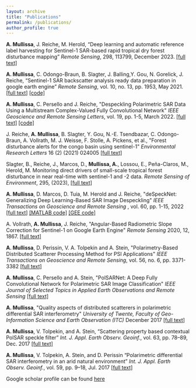 ```yaml
---
layout: archive
title: "Publications"
permalink: /publications/
author_profile: true
---
```


**A. Mullissa**, J. Reiche, M. Herold, “Deep learning and automatic reference label harvesting for Sentinel-1 SAR-based rapid tropical dry forest disturbance mapping” *Remote Sensing*, 298, 113799, December 2023. [[full text]](http://adugnag.github.io/files/mullissa_dry_forest_2023.pdf)

**A. Mullissa**, C. Odongo-Braun, B. Slagter, J. Balling,Y. Gou, N. Gorelick, J. Reiche, “Sentinel-1 SAR backscatter analysis ready data preparation in google earth engine” *Remote Sensing*, vol. 10, no. 13, pp. 1953, May 2021. [[full text]](http://adugnag.github.io/files/S1_ARD_remotesensing-13-01954.pdf) [[code]](https://github.com/adugnag/gee_s1_ard)

**A. Mullissa**, C. Persello and J. Reiche, "Despeckling Polarimetric SAR Data Using a Multistream Complex-Valued Fully Convolutional Network" *IEEE Geoscience and Remote Sensing Letters*, vol. 19, pp. 1-5, March 2022. [[full text]](http://adugnag.github.io/files/cv-despecknet_published.pdf) [[code]](https://github.com/adugnag/CV-deSpeckNet) 

J. Reiche, **A. Mullissa**, B. Slagter, Y. Gou, N.-E. Tsendbazar, C. Odongo-Braun, A. Vollrath, M. J. Weisse, F. Stolle, A. Pickens, et al., "Forest disturbance alerts for the congo basin using sentinel-1" *Environmental Research Letters* 16 (2) (2021) 024005 [[full text]](http://adugnag.github.io/files/Reiche_2021_Environ._Res._Lett._16_024005.pdf) 

Slagter, B., Reiche, J., Marcos, D., **Mullissa, A.**, Lossou, E., Peña-Claros, M., Herold, M. Monitoring direct drivers of small-scale tropical forest disturbance in near real-time with sentinel-1 and -2 data. *Remote Sensing of Environment*, 295, (2023), [[full text]](http://adugnag.github.io/files/bart_drivers.pdf)   

**A. Mullissa**, D. Marcos, D. Tuia, M. Herold and J. Reiche, "deSpeckNet: Generalizing Deep Learning-Based SAR Image Despeckling" *IEEE Transactions on Geoscience and Remote Sensing* , vol. 60, pp. 1-15, 2022 [[full text]](http://adugnag.github.io/files/deSpeckNet_published.pdf) [[MATLAB code]](https://github.com/adugnag/deSpeckNet) [[GEE code]](https://github.com/adugnag/deSpeckNet-TF-GEE)

A. Vollrath, **A. Mullissa**, J. Reiche, "Angular-Based Radiometric Slope Correction for Sentinel-1 on Google Earth Engine" *Remote Sensing* 2020, 12, 1867. [[full text]](http://adugnag.github.io/files/Volli-mullissa_reiche_RS_2020.pdf)

**A.  Mullissa**, D. Perissin, V. A. Tolpekin and A. Stein, "Polarimetry-Based Distributed Scatterer Processing Method for PSI Applications" *IEEE Transactions on Geoscience and Remote Sensing*, vol. 56, no. 6, pp. 3371-3382 [[full text]](http://adugnag.github.io/files/08293685_small.pdf)

**A. Mullissa**, C. Persello and A. Stein, "PolSARNet: A Deep Fully Convolutional Network for Polarimetric SAR Image Classification" *IEEE Journal of Selected Topics in Applied Earth Observations and Remote Sensing* [[full text]](http://adugnag.github.io/files/PolSARNet_published.pdf)

**A. Mullissa**, "Quality aspects of distributed scatterers in polarimetric differential SAR interferometry" *University of Twente, Faculty of Geo-Information Science and Earth Observation (ITC)* Decenber 2017 [[full text]](http://adugnag.github.io/files/Adugna_Mullissa_PhD_Dissertation.pdf)

**A. Mullissa**, V. Tolpekin, and A. Stein, “Scattering property based contextual PolSAR speckle filter” *Int. J. Appl. Earth Observ. Geoinf.*, vol. 63, pp. 78–89, Dec. 2017 [[full text]](http://adugnag.github.io/files/1-s2.0-S0303243417301502-main.pdf)

**A. Mullissa**, V. Tolpekin, A. Stein, and D. Perissin “Polarimetric differential SAR interferometry in an arid natural environment” *Int. J. Appl. Earth Observ. Geoinf.*, vol. 59, pp. 9–18, Jul. 2017 [[full text]](http://adugnag.github.io/file/1-s2.0-S0303243417300454-main.pdf)

Google scholar profile can be found [here](https://scholar.google.nl/citations?user=sU3sx0AAAAAJ&hl=en)
